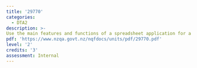 ```yaml
---
title: '29770'
categories:
  - DTA2
description: >-
Use the main features and functions of a spreadsheet application for a purpose
pdf: 'https://www.nzqa.govt.nz/nqfdocs/units/pdf/29770.pdf'
level: '2'
credits: '3'
assessment: Internal
---
```


